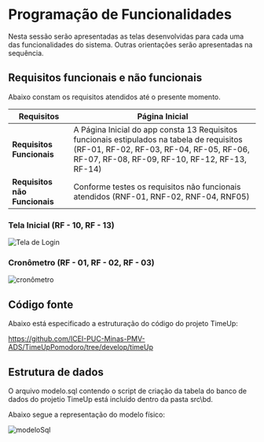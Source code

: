 # Programação de Funcionalidades

Nesta sessão serão apresentadas as telas desenvolvidas para cada uma das funcionalidades do sistema. Outras orientações serão apresentadas na sequência.


## Requisitos funcionais e não funcionais

Abaixo constam os requisitos atendidos até o presente momento.

| **Requisitos** | Página Inicial |
| ------------------- |------------------------------------------------------------------------------------------------------------------------------------------------------------------------------------------------------------------------------------------------------------------------|
| **Requisitos Funcionais** | A Página Inicial do app consta 13 Requisitos funcionais estipulados na tabela de requisitos (RF-01, RF-02, RF-03, RF-04, RF-05, RF-06, RF-07, RF-08, RF-09, RF-10, RF-12, RF-13, RF-14)
| **Requisitos não Funcionais** | Conforme testes os requisitos não funcionais atendidos (RNF-01, RNF-02, RNF-04, RNF05)  |

### Tela Inicial (RF - 10, RF - 13)

![Tela de Login](https://user-images.githubusercontent.com/90660755/204154120-33adc286-0a12-4eb5-bf65-060265343ab4.png)

### Cronômetro (RF - 01, RF - 02, RF - 03)

![cronômetro](https://user-images.githubusercontent.com/90660755/204154049-cfdb3072-064b-4c5b-adad-8829d9170b28.png)


## Código fonte

Abaixo está especificado a estruturação do código do projeto TimeUp:

https://github.com/ICEI-PUC-Minas-PMV-ADS/TimeUpPomodoro/tree/develop/timeUp


## Estrutura de dados

O arquivo modelo.sql contendo o script de criação da tabela do banco de dados do projetio TimeUp está incluído dentro da pasta src\bd.

Abaixo segue a representação do modelo físico:

![modeloSql](https://user-images.githubusercontent.com/90660755/198892611-ac024c9e-251a-444f-9e2f-dcb5273fdf83.png)
